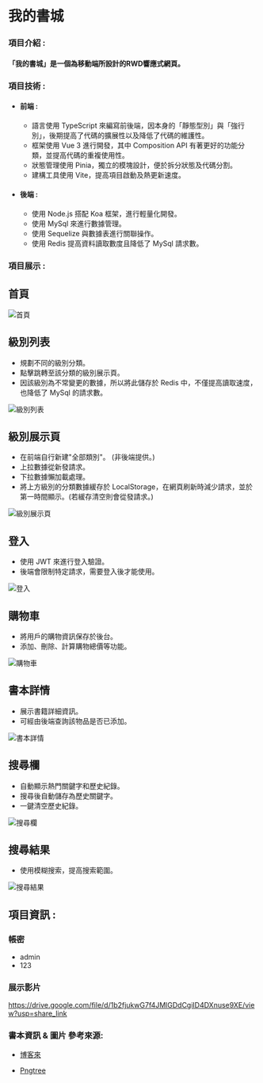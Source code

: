 # 我的書城
### 項目介紹 :

#### 「我的書城」是一個為移動端所設計的RWD響應式網頁。 


### 項目技術 :

- #### 前端 :

  - 語言使用 TypeScript 來編寫前後端，因本身的「靜態型別」與「強行別」，後期提高了代碼的擴展性以及降低了代碼的維護性。
  - 框架使用 Vue 3 進行開發，其中 Composition API 有著更好的功能分類，並提高代碼的重複使用性。
  - 狀態管理使用 Pinia，獨立的模塊設計，便於拆分狀態及代碼分割。
  - 建構工具使用 Vite，提高項目啟動及熱更新速度。

- #### 後端 :

  - 使用 Node.js 搭配 Koa 框架，進行輕量化開發。
  - 使用 MySql 來進行數據管理。
  - 使用 Sequelize 與數據表進行關聯操作。
  - 使用 Redis 提高資料讀取數度且降低了 MySql 請求數。


### 項目展示 :
## 首頁
![首頁](https://github.com/ShenDing1125/my-book-store/blob/main/github-img/%E9%A6%96%E9%A0%81_1.png)

## 級別列表
 - 規劃不同的級別分類。
 - 點擊跳轉至該分類的級別展示頁。
 - 因該級別為不常變更的數據，所以將此儲存於 Redis 中，不僅提高讀取速度，也降低了 MySql 的請求數。

![級別列表](https://github.com/ShenDing1125/my-book-store/blob/main/github-img/%E7%B4%9A%E5%88%A5%E9%A1%9E%E8%A1%A8_1.png)

## 級別展示頁
 - 在前端自行新建"全部類別"。 (非後端提供。)
 - 上拉數據從新發請求。
 - 下拉數據懶加載處理。
 - 將上方級別的分類數據緩存於 LocalStorage，在網頁刷新時減少請求，並於第一時間顯示。(若緩存清空則會從發請求。)
 
![級別展示頁](https://github.com/ShenDing1125/my-book-store/blob/main/github-img/%E7%B4%9A%E5%88%A5%E5%B1%95%E7%A4%BA%E9%A0%81_2.png)

## 登入
 - 使用 JWT 來進行登入驗證。
 - 後端會限制特定請求，需要登入後才能使用。
 
![登入](https://github.com/ShenDing1125/my-book-store/blob/main/github-img/%E7%99%BB%E5%85%A5_1.png)

## 購物車
 - 將用戶的購物資訊保存於後台。
 - 添加、刪除、計算購物總價等功能。

![購物車](https://github.com/ShenDing1125/my-book-store/blob/main/github-img/%E8%B3%BC%E7%89%A9%E8%BB%8A_1.png)

## 書本詳情
 - 展示書籍詳細資訊。
 - 可經由後端查詢該物品是否已添加。

![書本詳情](https://github.com/ShenDing1125/my-book-store/blob/main/github-img/%E6%9B%B8%E7%B1%8D%E8%A9%B3%E6%83%85_1.png)

## 搜尋欄
 - 自動顯示熱門關鍵字和歷史紀錄。
 - 搜尋後自動儲存為歷史關鍵字。
 - 一鍵清空歷史紀錄。
 
![搜尋欄](https://github.com/ShenDing1125/my-book-store/blob/main/github-img/%E6%90%9C%E5%B0%8B%E6%AC%84_2.png)

## 搜尋結果
 - 使用模糊搜索，提高搜索範圍。
 
![搜尋結果](https://github.com/ShenDing1125/my-book-store/blob/main/github-img/%E6%90%9C%E5%B0%8B%E7%B5%90%E6%9E%9C_1.png)

## 項目資訊 :
### 帳密
- admin
- 123

### 展示影片
https://drive.google.com/file/d/1b2fjukwG7f4JMlGDdCgiID4DXnuse9XE/view?usp=share_link

### 書本資訊 & 圖片 參考來源:

- [博客來](https://www.books.com.tw/)

- [Pngtree](https://zh.pngtree.com/)
